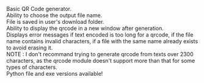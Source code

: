 Basic QR Code generator.  
Ability to choose the output file name.  
File is saved in user's download folder.  
Ability to display the qrcode in a new window after generation.  
Displays error messages if text encoded is too long for a qrcode, if the file name contains invalid characters, if a file with the same name already exists to avoid erasing it.  
NOTE : I don't recommand trying to generate qrcode from texts over 2300 characters, as the qrcode module doesn't support more than that for some types of characters.  
Python file and exe versions available!  
